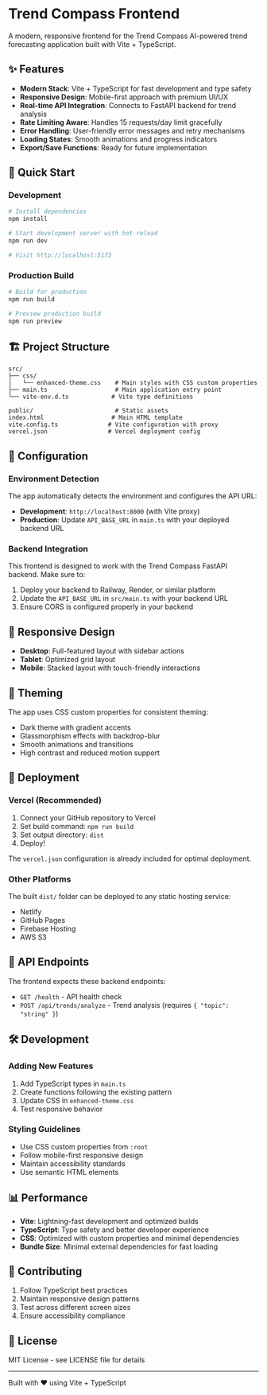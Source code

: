 # Trend Compass Frontend

A modern, responsive frontend for the Trend Compass AI-powered trend forecasting application built with Vite + TypeScript.

## ✨ Features

- **Modern Stack**: Vite + TypeScript for fast development and type safety
- **Responsive Design**: Mobile-first approach with premium UI/UX
- **Real-time API Integration**: Connects to FastAPI backend for trend analysis
- **Rate Limiting Aware**: Handles 15 requests/day limit gracefully
- **Error Handling**: User-friendly error messages and retry mechanisms
- **Loading States**: Smooth animations and progress indicators
- **Export/Save Functions**: Ready for future implementation

## 🚀 Quick Start

### Development

```bash
# Install dependencies
npm install

# Start development server with hot reload
npm run dev

# Visit http://localhost:5173
```

### Production Build

```bash
# Build for production
npm run build

# Preview production build
npm run preview
```

## 🏗️ Project Structure

```
src/
├── css/
│   └── enhanced-theme.css    # Main styles with CSS custom properties
├── main.ts                   # Main application entry point
└── vite-env.d.ts            # Vite type definitions

public/                       # Static assets
index.html                   # Main HTML template
vite.config.ts              # Vite configuration with proxy
vercel.json                 # Vercel deployment config
```

## 🔧 Configuration

### Environment Detection

The app automatically detects the environment and configures the API URL:

- **Development**: `http://localhost:8000` (with Vite proxy)
- **Production**: Update `API_BASE_URL` in `main.ts` with your deployed backend URL

### Backend Integration

This frontend is designed to work with the Trend Compass FastAPI backend. Make sure to:

1. Deploy your backend to Railway, Render, or similar platform
2. Update the `API_BASE_URL` in `src/main.ts` with your backend URL
3. Ensure CORS is configured properly in your backend

## 📱 Responsive Design

- **Desktop**: Full-featured layout with sidebar actions
- **Tablet**: Optimized grid layout
- **Mobile**: Stacked layout with touch-friendly interactions

## 🎨 Theming

The app uses CSS custom properties for consistent theming:

- Dark theme with gradient accents
- Glassmorphism effects with backdrop-blur
- Smooth animations and transitions
- High contrast and reduced motion support

## 🚀 Deployment

### Vercel (Recommended)

1. Connect your GitHub repository to Vercel
2. Set build command: `npm run build`
3. Set output directory: `dist`
4. Deploy!

The `vercel.json` configuration is already included for optimal deployment.

### Other Platforms

The built `dist/` folder can be deployed to any static hosting service:
- Netlify
- GitHub Pages
- Firebase Hosting
- AWS S3

## 🔌 API Endpoints

The frontend expects these backend endpoints:

- `GET /health` - API health check
- `POST /api/trends/analyze` - Trend analysis (requires `{ "topic": "string" }`)

## 🛠️ Development

### Adding New Features

1. Add TypeScript types in `main.ts`
2. Create functions following the existing pattern
3. Update CSS in `enhanced-theme.css`
4. Test responsive behavior

### Styling Guidelines

- Use CSS custom properties from `:root`
- Follow mobile-first responsive design
- Maintain accessibility standards
- Use semantic HTML elements

## 📊 Performance

- **Vite**: Lightning-fast development and optimized builds
- **TypeScript**: Type safety and better developer experience
- **CSS**: Optimized with custom properties and minimal dependencies
- **Bundle Size**: Minimal external dependencies for fast loading

## 🤝 Contributing

1. Follow TypeScript best practices
2. Maintain responsive design patterns
3. Test across different screen sizes
4. Ensure accessibility compliance

## 📄 License

MIT License - see LICENSE file for details

---

Built with ❤️ using Vite + TypeScript
